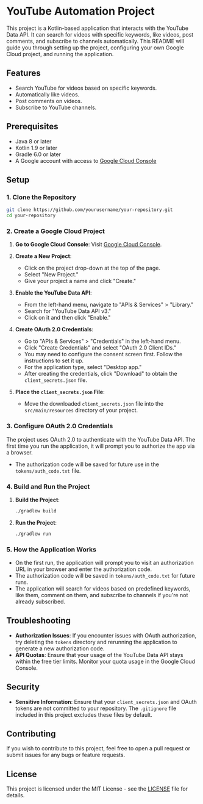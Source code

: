 
# YouTube Automation Project

This project is a Kotlin-based application that interacts with the YouTube Data API. It can search for videos with specific keywords, like videos, post comments, and subscribe to channels automatically. This README will guide you through setting up the project, configuring your own Google Cloud project, and running the application.

## Features

- Search YouTube for videos based on specific keywords.
- Automatically like videos.
- Post comments on videos.
- Subscribe to YouTube channels.

## Prerequisites

- Java 8 or later
- Kotlin 1.9 or later
- Gradle 6.0 or later
- A Google account with access to [Google Cloud Console](https://console.cloud.google.com/)

## Setup

### 1. Clone the Repository

```bash
git clone https://github.com/yourusername/your-repository.git
cd your-repository
```

### 2. Create a Google Cloud Project

1. **Go to Google Cloud Console**: Visit [Google Cloud Console](https://console.cloud.google.com/).

2. **Create a New Project**:
   - Click on the project drop-down at the top of the page.
   - Select "New Project."
   - Give your project a name and click "Create."

3. **Enable the YouTube Data API**:
   - From the left-hand menu, navigate to "APIs & Services" > "Library."
   - Search for "YouTube Data API v3."
   - Click on it and then click "Enable."

4. **Create OAuth 2.0 Credentials**:
   - Go to "APIs & Services" > "Credentials" in the left-hand menu.
   - Click "Create Credentials" and select "OAuth 2.0 Client IDs."
   - You may need to configure the consent screen first. Follow the instructions to set it up.
   - For the application type, select "Desktop app."
   - After creating the credentials, click "Download" to obtain the `client_secrets.json` file.

5. **Place the `client_secrets.json` File**:
   - Move the downloaded `client_secrets.json` file into the `src/main/resources` directory of your project.

### 3. Configure OAuth 2.0 Credentials

The project uses OAuth 2.0 to authenticate with the YouTube Data API. The first time you run the application, it will prompt you to authorize the app via a browser.

- The authorization code will be saved for future use in the `tokens/auth_code.txt` file.

### 4. Build and Run the Project

1. **Build the Project**:

   ```bash
   ./gradlew build
   ```

2. **Run the Project**:

   ```bash
   ./gradlew run
   ```

### 5. How the Application Works

- On the first run, the application will prompt you to visit an authorization URL in your browser and enter the authorization code.
- The authorization code will be saved in `tokens/auth_code.txt` for future runs.
- The application will search for videos based on predefined keywords, like them, comment on them, and subscribe to channels if you're not already subscribed.

## Troubleshooting

- **Authorization Issues**: If you encounter issues with OAuth authorization, try deleting the `tokens` directory and rerunning the application to generate a new authorization code.
- **API Quotas**: Ensure that your usage of the YouTube Data API stays within the free tier limits. Monitor your quota usage in the Google Cloud Console.

## Security

- **Sensitive Information**: Ensure that your `client_secrets.json` and OAuth tokens are not committed to your repository. The `.gitignore` file included in this project excludes these files by default.

## Contributing

If you wish to contribute to this project, feel free to open a pull request or submit issues for any bugs or feature requests.

## License

This project is licensed under the MIT License - see the [LICENSE](LICENSE) file for details.
